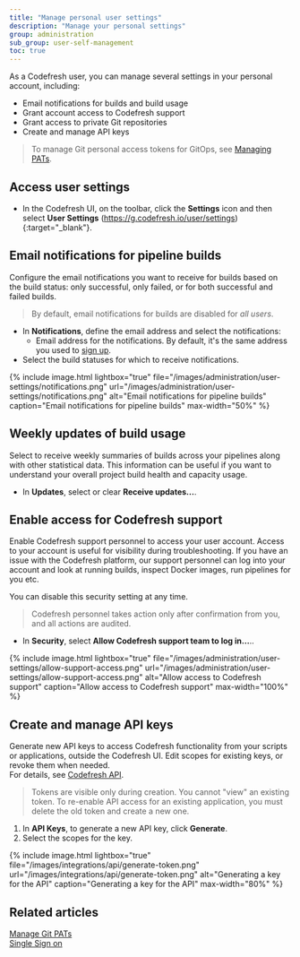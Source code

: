 ```yaml
---
title: "Manage personal user settings"
description: "Manage your personal settings"
group: administration
sub_group: user-self-management
toc: true
---
```


As a Codefresh user, you can manage several settings in your personal account, including:

* Email notifications for builds and build usage
* Grant account access to Codefresh support
* Grant access to private Git repositories
* Create and manage API keys

> To manage Git personal access tokens for GitOps, see [Managing PATs]({{site.baseurl}}/docs/administration/user-self-management/manage-pats).

## Access user settings
* In the Codefresh UI, on the toolbar, click the **Settings** icon and then select **User Settings** (https://g.codefresh.io/user/settings){:target="\_blank"}.

## Email notifications for pipeline builds 

Configure the email notifications you want to receive for builds based on the build status: only successful, only failed, or for both successful and failed builds.  

> By default, email notifications for builds are disabled for _all users_.

* In **Notifications**, define the email address and select the notifications:    
  * Email address for the notifications. By default, it's the same address you used to [sign up]({{site.baseurl}}/docs/administration/account-user-management/create-a-codefresh-account/).
* Select the build statuses for which to receive notifications.



{% include image.html
lightbox="true"
file="/images/administration/user-settings/notifications.png"
url="/images/administration/user-settings/notifications.png"
alt="Email notifications for pipeline builds"
caption="Email notifications for pipeline builds"
max-width="50%"
%}



## Weekly updates of build usage

Select to receive weekly summaries of builds across your pipelines along with other statistical data. This information can be useful if you want to understand your overall project build health and capacity usage.

* In **Updates**, select or clear **Receive updates...**.


## Enable access for Codefresh support

Enable Codefresh support personnel to access your user account. Access to your account is useful for visibility during troubleshooting. If you have an issue with the Codefresh platform, our support personnel can log into your account and look at running builds, inspect Docker images, run pipelines for you etc.

You can disable this security setting at any time.

>Codefresh personnel takes action only after confirmation from you, and all actions are audited.

* In **Security**, select **Allow Codefresh support team to log in…**..


{% include image.html
lightbox="true"
file="/images/administration/user-settings/allow-support-access.png"
url="/images/administration/user-settings/allow-support-access.png"
alt="Allow access to Codefresh support"
caption="Allow access to Codefresh support"
max-width="100%"
%}


<!--- Enable after confirmation
## Git Provider Private Access

When you connect your [Git provider]({{site.baseurl}}/docs/integrations/git-providers/) during sign-up, you may choose to let Codefresh access only your public Git repositories.

To allow Codefresh to also add [Git triggers]({{site.baseurl}}/docs/pipelines/triggers/git-triggers/) on private repositories you need to explicitly enable it in this section. 

Note that options available highly depend on what Git provider you are using with Codefresh. -->

## Create and manage API keys

Generate new API keys to access Codefresh functionality from your scripts or applications, outside the Codefresh UI. Edit scopes for existing keys, or revoke them when needed.  
For details, see [Codefresh API]({{site.baseurl}}/docs/integrations/codefresh-api/#authentication-instructions).

>Tokens are visible only during creation. You cannot "view" an existing token. To re-enable API access for an existing application, you must delete the old token and create a new one.


1. In **API Keys**, to generate a new API key, click **Generate**.
1. Select the scopes for the key.


{% include image.html
lightbox="true"
file="/images/integrations/api/generate-token.png"
url="/images/integrations/api/generate-token.png"
alt="Generating a key for the API"
caption="Generating a key for the API"
max-width="80%"
%}


## Related articles

<!--why do we need this? this is for admins; also SSO[Add users]({{site.baseurl}}/docs/administration/invite-your-team-member/)  -->
[Manage Git PATs]({{site.baseurl}}/docs/administration/manage-pats)  
[Single Sign on]({{site.baseurl}}/docs/administration/single-sign-on/)  


